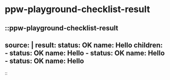 # ppw-playground-checklist-result


::ppw-playground-checklist-result
---
source: |
  result:
    status: OK
    name: Hello
    children:
      - status: OK
        name: Hello
      - status: OK
        name: Hello
      - status: OK
        name: Hello
---
::
